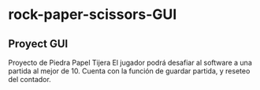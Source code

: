 # rock-paper-scissors-GUI

## Proyect GUI 
Proyecto de Piedra Papel Tijera
El jugador podrá desafiar al software a una partida al mejor de 10.
Cuenta con la función de guardar partida, y reseteo del contador.
